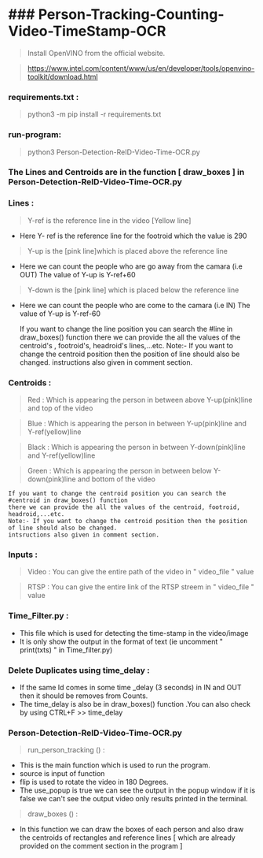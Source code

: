 # ### Person-Tracking-Counting-Video-TimeStamp-OCR
> Install OpenVINO from the official website.

> https://www.intel.com/content/www/us/en/developer/tools/openvino-toolkit/download.html


### requirements.txt :

> python3 -m pip install -r requirements.txt



### run-program:

> python3 Person-Detection-ReID-Video-Time-OCR.py



### The Lines and Centroids are in the function [ draw_boxes ] in Person-Detection-ReID-Video-Time-OCR.py

### Lines :

> Y-ref is the reference line in the video [Yellow line]
*  Here Y- ref is the reference line for the footroid which the value is 290

> Y-up is the [pink line]which is placed above the reference line 
* Here we can count the people who are go away from the camara (i.e OUT) 
     The value of Y-up is Y-ref+60
     
> Y-down is the [pink line] which is placed below the reference line 
* Here we can count the people who are come to the camara (i.e IN) 
     The value of Y-up is Y-ref-60

	If you want to change the line position you can search the #line in draw_boxes() function 
	there we can provide the all the values of the centroid's , footroid's, headroid's lines,...etc.
	Note:- If you want to change the centroid position then the position of line should also be changed.
	instructions also given in comment section.

### Centroids :

> Red : Which is appearing the person in between above Y-up(pink)line and top of the video

> Blue : Which is appearing the person in between Y-up(pink)line and Y-ref(yellow)line

> Black : Which is appearing the person in between Y-down(pink)line and Y-ref(yellow)line

> Green : Which is appearing the person in between below Y-down(pink)line and bottom of the video

	If you want to change the centroid position you can search the #centroid in draw_boxes() function 
	there we can provide the all the values of the centroid, footroid, headroid,...etc.
	Note:- If you want to change the centroid position then the position of line should also be changed.
	intsructions also given in comment section.

### Inputs :

> Video : You can give the entire path of the video in " video_file " value

> RTSP : You can give the entire link of the RTSP streem in " video_file " value



### Time_Filter.py :

* This file  which is used for detecting the time-stamp in the video/image 
* It is only show the output in the format of text (ie uncomment " print(txts) " in Time_filter.py)



### Delete Duplicates using time_delay :

* If the same Id comes in some time _delay (3 seconds) in IN and OUT then it should be removes from Counts.
* The time_delay  is also be in draw_boxes() function .You can also check by using CTRL+F >> time_delay



### Person-Detection-ReID-Video-Time-OCR.py

> run_person_tracking () :

* This is the main function which is used to run the program.
* source is input of  function 
* flip is used to rotate the video in 180 Degrees.
* The use_popup is true we can see the output in the popup window  if it is false we can't see the output video only results printed in the terminal.

> draw_boxes () :

* In this function we can draw the boxes of each person and also draw the centroids of rectangles and reference lines 
[ which are already provided on the comment section in the program ]



